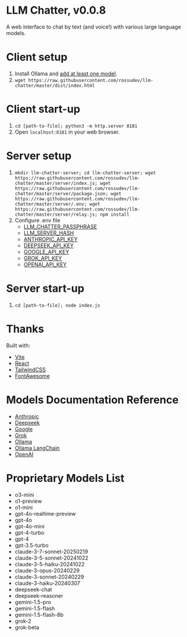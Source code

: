 # LLM Chatter, v0.0.8

A web interface to chat by text (and voice!) with various large language models.

# Client setup

1. Install Ollama and [add at least one model](https://www.ollama.ai/library).
2. `wget https://raw.githubusercontent.com/rossudev/llm-chatter/master/dist/index.html`

# Client start-up

1. `cd [path-to-file]; python3 -m http.server 8181`
2. Open `localhost:8181` in your web browser.

# Server setup

1. `mkdir llm-chatter-server; cd llm-chatter-server; wget https://raw.githubusercontent.com/rossudev/llm-chatter/master/server/index.js; wget https://raw.githubusercontent.com/rossudev/llm-chatter/master/server/package.json; wget https://raw.githubusercontent.com/rossudev/llm-chatter/master/server/.env; wget https://raw.githubusercontent.com/rossudev/llm-chatter/master/server/relay.js; npm install`
2. Configure .env file
   - [LLM_CHATTER_PASSPHRASE](https://bcrypt.online/)
   - [LLM_SERVER_HASH](https://duckduckgo.com/?q=generate+password+32+characters)
   - [ANTHROPIC_API_KEY](https://www.anthropic.com/api)
   - [DEEPSEEK_API_KEY](https://platform.deepseek.com/api_keys)
   - [GOOGLE_API_KEY](https://ai.google.dev/gemini-api/docs/billing)
   - [GROK_API_KEY](https://console.x.ai/)
   - [OPENAI_API_KEY](https://platform.openai.com/account/billing)

# Server start-up

1. `cd [path-to-file]; node index.js`

# Thanks

Built with: 

- [Vite](https://vitejs.dev/)
- [React](https://react.dev/)
- [TailwindCSS](https://tailwindcss.com/)
- [FontAwesome](https://fontawesome.com/)

# Models Documentation Reference
- [Anthropic](https://docs.anthropic.com/)
- [Deepseek](https://api-docs.deepseek.com/)
- [Google](https://ai.google.dev/gemini-api/docs)
- [Grok](https://docs.x.ai/docs)
- [Ollama](https://github.com/jmorganca/ollama/blob/main/docs/api.md)
- [Ollama LangChain](https://js.langchain.com/docs/integrations/llms/ollama/)
- [OpenAI](https://platform.openai.com/docs/overview)

# Proprietary Models List
- o3-mini
- o1-preview
- o1-mini
- gpt-4o-realtime-preview
- gpt-4o
- gpt-4o-mini
- gpt-4-turbo
- gpt-4
- gpt-3.5-turbo
- claude-3-7-sonnet-20250219
- claude-3-5-sonnet-20241022
- claude-3-5-haiku-20241022
- claude-3-opus-20240229
- claude-3-sonnet-20240229
- claude-3-haiku-20240307
- deepseek-chat
- deepseek-reasoner
- gemini-1.5-pro
- gemini-1.5-flash
- gemini-1.5-flash-8b
- grok-2
- grok-beta